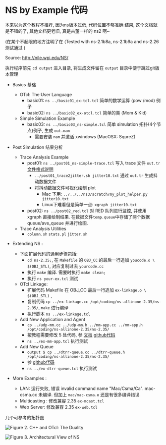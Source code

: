 # NS by Example 代码

本来以为这个教程不推荐, 因为ns版本过低, 代码位置不够准确
结果, 这个文档就是不错的了, 其他文档更老旧, 真是古董一样的 ns2 啊~

(在某个不起眼的地方注明了在 (Tested with ns-2.1b8a, ns-2.1b9a and ns-2.26 测试通过 )

Source: http://nile.wpi.edu/NS/


执行程序前先 `cd output` 进入目录, 将生成文件留在 `output` 目录中便于跳过git版本管理

- Basics 基础
  * OTcl: The User Language
    + basic01: `ns ../basic01_ex-tcl.tcl` 简单的数学运算 (pow /mod) 例子
    + basic02: `ns ../basic02_ex-otcl.tcl` 简单的类 (Mom & Kid)
  * Simple Simulation Example
    + basic03: `ns ../basic03_ns-simple.tcl` 简单 simulation 拓扑(4个节点)例子, 生成 `out.nam`
       * 需要安装 `nam` 并激活 xwindows (MacOSX: SqureZ)
- Post Simulation 结果分析
  * Trace Analysis Example
    + post01: `ns ../post01_ns-simple-trace.tcl` 写入 trace 文件 `out.tr` [文件格式说明](http://nile.wpi.edu/NS/analysis.html)
      + `../post01_trace2jitter.sh jitter10.txt` 通过 `out.tr` 生成抖动数据文件
      + 将抖动数据文件可视化绘制 plot
        * Mac 下用: `../../../ns3/scratch/my_plot_helper.py jitter10.txt` 
        * Linux下难看但是简单一点: `xgraph jitter10.txt` 
    + post02: `ns ../post02_red.tcl` 对 RED 队列进行监控, 并使用 xgraph 直接绘制结果. 在数据文件`temp.queue`中存储了两个数据 queue/ave_queue 并进行绘图.
  * Trace Analysis Utilities
      + `column.sh` `stats.pl` `jitter.sh`

- Extending NS :
  - 下面扩展代码的通用步骤包括:
    * `cd ns-2.35;`, 在 `Makefile` 的 `OBJ_CC` 的最后一行追加 `youcode.o \ $(OBJ_STL)`, 对应复制过去 `yourcode.cc`
    * 执行 `make` 编译. 需要时执行 `make clean;`
    * 执行 `ns your-ex.tcl` 测试
  * OTcl Linkage:
    + 扩展代码 Makefile 在 OBJ_CC 最后一行追加 `ex-linkage.o \ $(OBJ_STL)` ,
    + 复制代码 `cp ../ex-linkage.cc /opt/coding/ns-allinone-2.35/ns-2.35/`, `make` 进行编译
    + 执行脚本 `ns ../ex-linkage.tcl`
  * Add New Application and Agent
    + `cp ../udp-mm.cc ../udp-mm.h ../mm-app.cc ../mm-app.h /opt/coding/ns-allinone-2.35/ns-2.35/`
    + 按教程需要修改 5 处代码, 参 [文档](http://nile.wpi.edu/NS/new_app_agent.html) [github代码](https://github.com/chenzheng128/ns-allinone-2.35/commit/5015896cdcd3bee620da6ee3a01a376f4b4ed244)
    + `ns ../ex-mm-app.tcl` 执行测试
  * Add New Queue
    + `output $ cp ../dtrr-queue.cc ../dtrr-queue.h  /opt/coding/ns-allinone-2.35/ns-2.35/`
    +  参 [github代码](https://github.com/chenzheng128/ns-allinone-2.35/commit/971539d36cfd5701d8cdd6a2862c663a11f90188)
    +  `ns ../ex-dtrr-queue.tcl` 执行测试
- More Examples : 
  + LAN: 运行失败, 错误 invalid command name "Mac/Csma/Ca". mac-csma.cc 未编译. 但加上 `mac/mac-csma.o` 还是有很多编译错误
  + Multicasting : 修改兼容 2.35 `ex-mcast.tcl`
  + Web Server: 修改兼容 2.35 `ex-web.tcl`

几个可参考的拓扑图

![Figure 2. C++ and OTcl: The Duality](http://nile.wpi.edu/NS/Figure/fig2.gif)

![Figure 3. Architectural View of NS](http://nile.wpi.edu/NS/Figure/fig3.gif)
